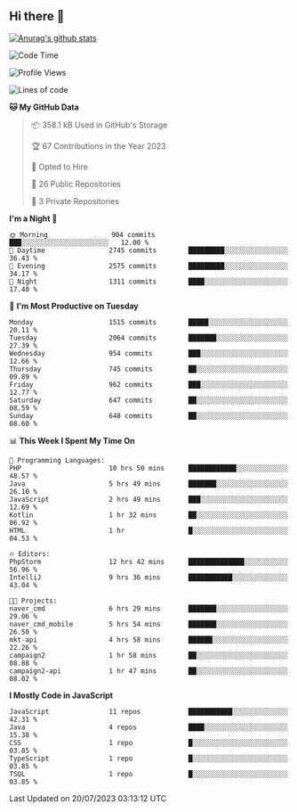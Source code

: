 ## Hi there 👋

[![Anurag's github stats](https://github-readme-stats.vercel.app/api?username=Songwonseok)](https://github.com/anuraghazra/github-readme-stats)



<!--START_SECTION:waka-->
![Code Time](http://img.shields.io/badge/Code%20Time-2%2C331%20hrs%2059%20mins-blue)

![Profile Views](http://img.shields.io/badge/Profile%20Views-1-blue)

![Lines of code](https://img.shields.io/badge/From%20Hello%20World%20I%27ve%20Written-35.0%20million%20lines%20of%20code-blue)

**🐱 My GitHub Data** 

> 📦 358.1 kB Used in GitHub's Storage 
 > 
> 🏆 67 Contributions in the Year 2023
 > 
> 💼 Opted to Hire
 > 
> 📜 26 Public Repositories 
 > 
> 🔑 3 Private Repositories 
 > 
**I'm a Night 🦉** 

```text
🌞 Morning                904 commits         ███░░░░░░░░░░░░░░░░░░░░░░   12.00 % 
🌆 Daytime                2745 commits        █████████░░░░░░░░░░░░░░░░   36.43 % 
🌃 Evening                2575 commits        █████████░░░░░░░░░░░░░░░░   34.17 % 
🌙 Night                  1311 commits        ████░░░░░░░░░░░░░░░░░░░░░   17.40 % 
```
📅 **I'm Most Productive on Tuesday** 

```text
Monday                   1515 commits        █████░░░░░░░░░░░░░░░░░░░░   20.11 % 
Tuesday                  2064 commits        ███████░░░░░░░░░░░░░░░░░░   27.39 % 
Wednesday                954 commits         ███░░░░░░░░░░░░░░░░░░░░░░   12.66 % 
Thursday                 745 commits         ██░░░░░░░░░░░░░░░░░░░░░░░   09.89 % 
Friday                   962 commits         ███░░░░░░░░░░░░░░░░░░░░░░   12.77 % 
Saturday                 647 commits         ██░░░░░░░░░░░░░░░░░░░░░░░   08.59 % 
Sunday                   648 commits         ██░░░░░░░░░░░░░░░░░░░░░░░   08.60 % 
```


📊 **This Week I Spent My Time On** 

```text
💬 Programming Languages: 
PHP                      10 hrs 50 mins      ████████████░░░░░░░░░░░░░   48.57 % 
Java                     5 hrs 49 mins       ███████░░░░░░░░░░░░░░░░░░   26.10 % 
JavaScript               2 hrs 49 mins       ███░░░░░░░░░░░░░░░░░░░░░░   12.69 % 
Kotlin                   1 hr 32 mins        ██░░░░░░░░░░░░░░░░░░░░░░░   06.92 % 
HTML                     1 hr                █░░░░░░░░░░░░░░░░░░░░░░░░   04.53 % 

🔥 Editors: 
PhpStorm                 12 hrs 42 mins      ██████████████░░░░░░░░░░░   56.96 % 
IntelliJ                 9 hrs 36 mins       ███████████░░░░░░░░░░░░░░   43.04 % 

🐱‍💻 Projects: 
naver_cmd                6 hrs 29 mins       ███████░░░░░░░░░░░░░░░░░░   29.06 % 
naver_cmd_mobile         5 hrs 54 mins       ███████░░░░░░░░░░░░░░░░░░   26.50 % 
mkt-api                  4 hrs 58 mins       ██████░░░░░░░░░░░░░░░░░░░   22.26 % 
campaign2                1 hr 58 mins        ██░░░░░░░░░░░░░░░░░░░░░░░   08.88 % 
campaign2-api            1 hr 47 mins        ██░░░░░░░░░░░░░░░░░░░░░░░   08.02 % 
```

**I Mostly Code in JavaScript** 

```text
JavaScript               11 repos            ███████████░░░░░░░░░░░░░░   42.31 % 
Java                     4 repos             ████░░░░░░░░░░░░░░░░░░░░░   15.38 % 
CSS                      1 repo              █░░░░░░░░░░░░░░░░░░░░░░░░   03.85 % 
TypeScript               1 repo              █░░░░░░░░░░░░░░░░░░░░░░░░   03.85 % 
TSQL                     1 repo              █░░░░░░░░░░░░░░░░░░░░░░░░   03.85 % 
```




 Last Updated on 20/07/2023 03:13:12 UTC
<!--END_SECTION:waka-->
